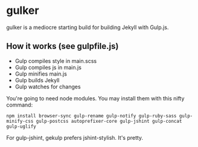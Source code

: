 # gulker

gulker is a mediocre starting build for building Jekyll with Gulp.js.

## How it works (see gulpfile.js)
- Gulp compiles style in main.scss
- Gulp compiles js in main.js
- Gulp minifies main.js
- Gulp builds Jekyll
- Gulp watches for changes

You're going to need node modules. You may install them with this nifty command: 

	npm install browser-sync gulp-rename gulp-notify gulp-ruby-sass gulp-minify-css gulp-postcss autoprefixer-core gulp-jshint gulp-concat gulp-uglify

For gulp-jshint, gekulp prefers jshint-stylish. It's pretty.
